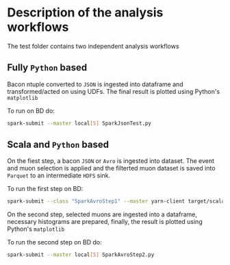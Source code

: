 # Description of the analysis workflows

The test folder contains two independent analysis workflows

## Fully ```Python``` based

Bacon ntuple converted to ```JSON``` is ingested into dataframe and transformed/acted on using UDFs. The final result is plotted using Python's ```matplotlib```

To run on BD do:

```bash
spark-submit --master local[5] SparkJsonTest.py
```

## Scala and ```Python``` based

On the fiest step, a bacon ```JSON``` or ```Avro``` is ingested into dataset. The event and muon selection is applied and the filterted muon
dataset is saved into ```Parquet``` to an intermediate ```HDFS``` sink. 

To run the first step on BD:

```bash
spark-submit --class "SparkAvroStep1" --master yarn-client target/scala-2.10/BaconAnalysis-assembly-1.0.jar 
```

On the second step, selected muons are ingested into a dataframe, necessary histograms are prepared,
finally, the result is plotted using Python's ```matplotlib```    

To run the second step on BD do:

```bash
spark-submit --master local[5] SparkAvroStep2.py
```
